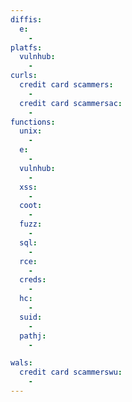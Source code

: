 ```yaml
---
diffis:
  e:
    -
platfs:
  vulnhub:
    -
curls:
  credit card scammers:
    -
  credit card scammersac:
    -
functions:
  unix:
    -
  e:
    -
  vulnhub:
    -
  xss:
    -
  coot:
    -
  fuzz:
    -
  sql:
    -
  rce:
    -
  creds:
    -
  hc:
    -
  suid:
    -
  pathj:
    -

wals:
  credit card scammerswu:
    -
---
```

